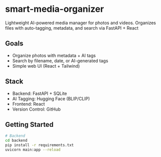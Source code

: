 # smart-media-organizer
Lightweight AI-powered media manager for photos and videos. Organizes files with auto-tagging, metadata, and search via FastAPI + React

## Goals
- Organize photos with metadata + AI tags
- Search by filename, date, or AI-generated tags
- Simple web UI (React + Tailwind)

## Stack
- Backend: FastAPI + SQLite
- AI Tagging: Hugging Face (BLIP/CLIP)
- Frontend: React
- Version Control: GitHub

## Getting Started
```bash
# Backend
cd backend
pip install -r requirements.txt
uvicorn main:app --reload
